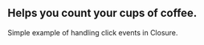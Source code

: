 <h2>Helps you count your cups of coffee.</h2>
<p>
  Simple example of handling click events in Closure.
</p>